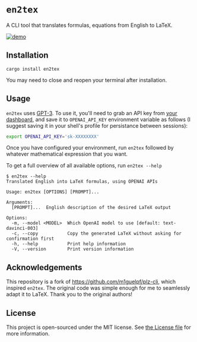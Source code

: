 # `en2tex`

A CLI tool that translates formulas, equations from English to LaTeX.

[![demo](https://asciinema.org/a/ii79xAvU4kIklFvaHYiL5o4J0.svg?rows=15)](https://asciinema.org/a/ii79xAvU4kIklFvaHYiL5o4J0?autoplay=1&rows=15)

## Installation

```
cargo install en2tex
```

You may need to close and reopen your terminal after installation.

## Usage

`en2tex` uses [GPT-3](https://beta.openai.com/). To use it, you'll need to grab an API key from [your dashboard](https://beta.openai.com/), and save it to `OPENAI_API_KEY` environment variable as follows (I suggest saving it in your shell's profile for persistance between sessions):

```bash
export OPENAI_API_KEY='sk-XXXXXXXX'
```

Once you have configured your environment, run `en2tex` followed by whatever mathematical expression that you want.

To get a full overview of all available options, run `en2tex --help`

```
$ en2tex --help
Translated English into LaTeX formulas, using OPENAI APIs

Usage: en2tex [OPTIONS] [PROMPT]...

Arguments:
  [PROMPT]...  English description of the desired LaTeX output

Options:
  -m, --model <MODEL>  Which OpenAI model to use [default: text-davinci-003]
  -c, --copy           Copy the generated LaTeX without asking for confirmation first
  -h, --help           Print help information
  -V, --version        Print version information
```

## Acknowledgements 

This repository is a fork of https://github.com/m1guelpf/plz-cli, which inspired `en2tex`. The original code was simple enough for me to seamlessly adapt it to LaTeX. Thank you to the original authors!

## License

This project is open-sourced under the MIT license. See [the License file](LICENSE) for more information.
